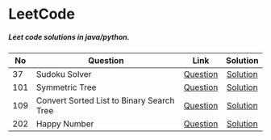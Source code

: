 # LeetCode
##### Leet code solutions in java/python.


| No | Question | Link | Solution |
| --- | -------- |:----:| :--------:|
| 37 | Sudoku Solver |[Question](https://leetcode.com/problems/sudoku-solver/)| [Solution]()|
| 101 | Symmetric Tree |[Question](https://leetcode.com/problems/symmetric-tree/)| [Solution](https://github.com/yashjain12yj/LeetCode/tree/master/src/com/leetcode/_101_SymmetricTree)|
| 109 | Convert Sorted List to Binary Search Tree |[Question](https://leetcode.com/problems/convert-sorted-list-to-binary-search-tree/)| [Solution]()|
| 202 | Happy Number |[Question](https://leetcode.com/problems/happy-number/)| [Solution](https://github.com/yashjain12yj/LeetCode/blob/master/src/com/leetcode/_202_HappyNumber)|
